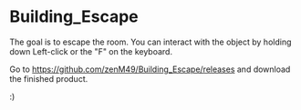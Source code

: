# Building_Escape
The goal is to escape the room. You can interact with the object by holding down Left-click or the "F" on the keyboard.


Go to https://github.com/zenM49/Building_Escape/releases and download the finished product.

:)
